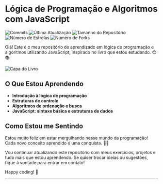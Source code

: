 # Lógica de Programação e Algoritmos com JavaScript

![Commits](https://img.shields.io/github/commit-activity/m/SilvioCruzDeveloper/L-gica_de_programa-o_e_Algoritimos_com_JavaScript?style=flat-square)
![Última Atualização](https://img.shields.io/github/last-commit/SilvioCruzDeveloper/L-gica_de_programa-o_e_Algoritimos_com_JavaScript?style=flat-square)
![Tamanho do Repositório](https://img.shields.io/github/repo-size/SilvioCruzDeveloper/L-gica_de_programa-o_e_Algoritimos_com_JavaScript?style=flat-square)
![Número de Estrelas](https://img.shields.io/github/stars/SilvioCruzDeveloper/L-gica_de_programa-o_e_Algoritimos_com_JavaScript?style=flat-square)
![Número de Forks](https://img.shields.io/github/forks/SilvioCruzDeveloper/L-gica_de_programa-o_e_Algoritimos_com_JavaScript?style=flat-square)

Olá! Este é o meu repositório de aprendizado em lógica de programação e algoritmos utilizando JavaScript, inspirado no livro que estou estudando. 😊📚

![Capa do Livro](https://m.media-amazon.com/images/I/71X7hMhMEUL._AC_UF1000,1000_QL80_.jpg)

## O Que Estou Aprendendo

- **Introdução à lógica de programação**
- **Estruturas de controle**
- **Algoritmos de ordenação e busca**
- **JavaScript: sintaxe básica e estruturas de dados**

## Como Estou me Sentindo

Estou muito feliz em estar mergulhando nesse mundo da programação! Cada novo conceito aprendido é uma conquista. 🌟✨

Vou continuar atualizando este repositório com meus exercícios, projetos e tudo mais que estou aprendendo. Se quiser trocar ideias ou sugestões, fique à vontade para entrar em contato!

Happy coding! 🚀

---

